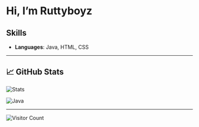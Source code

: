 # Hi, I’m Ruttyboyz

## Skills

- **Languages**: Java, HTML, CSS  

---

## 📈 GitHub Stats


![Stats](https://github-readme-stats.vercel.app/api?username=ruttyboyzcode&show_icons=true&theme=great-gatsby)


  ![Java](https://github-readme-stats.vercel.app/api/top-langs/?username=ruttyboyzcode&layout=compact&theme=great-gatsby)


---

![Visitor Count](https://komarev.com/ghpvc/?username=ruttyboyzcode&color=blue)
